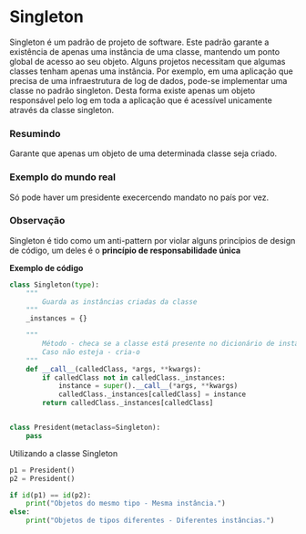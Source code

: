 # Singleton

Singleton é um padrão de projeto de software. Este padrão garante a existência de apenas uma instância de uma classe, mantendo um ponto global de acesso ao seu objeto. Alguns projetos necessitam que algumas classes tenham apenas uma instância. Por exemplo, em uma aplicação que precisa de uma infraestrutura de log de dados, pode-se implementar uma classe no padrão singleton. Desta forma existe apenas um objeto responsável pelo log em toda a aplicação que é acessível unicamente através da classe singleton.

### Resumindo
Garante que apenas um objeto de uma determinada classe seja criado.

### Exemplo do mundo real
Só pode haver um presidente execercendo mandato no país por vez.

### Observação
Singleton é tido como um anti-pattern por violar alguns princípios de design de código, um deles é o **princípio de responsabilidade única**


**Exemplo de código**

```python
class Singleton(type):
    """
        Guarda as instâncias criadas da classe
    """
    _instances = {}

    """
        Método - checa se a classe está presente no dicionário de instâncias
        Caso não esteja - cria-o
    """
    def __call__(calledClass, *args, **kwargs):
        if calledClass not in calledClass._instances:
            instance = super().__call__(*args, **kwargs)
            calledClass._instances[calledClass] = instance
        return calledClass._instances[calledClass]


class President(metaclass=Singleton):
    pass

```
Utilizando a classe Singleton
```python
p1 = President()
p2 = President()

if id(p1) == id(p2):
    print("Objetos do mesmo tipo - Mesma instância.")
else:
    print("Objetos de tipos diferentes - Diferentes instâncias.")
```